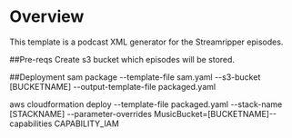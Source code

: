 # Overview
This template is a podcast XML generator for the Streamripper episodes.

##Pre-reqs
Create s3 bucket which episodes will be stored.

##Deployment
sam package --template-file sam.yaml --s3-bucket [BUCKETNAME] --output-template-file packaged.yaml

aws cloudformation deploy --template-file packaged.yaml --stack-name [STACKNAME] --parameter-overrides  MusicBucket=[BUCKETNAME]--capabilities CAPABILITY_IAM


